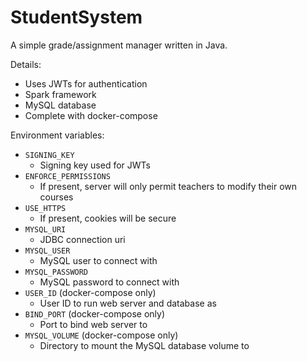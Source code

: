 # StudentSystem

A simple grade/assignment manager written in Java.

Details:
 - Uses JWTs for authentication
 - Spark framework
 - MySQL database
 - Complete with docker-compose
 
Environment variables:
 - `SIGNING_KEY`
    - Signing key used for JWTs
 - `ENFORCE_PERMISSIONS`
    - If present, server will only permit teachers to modify their own courses
 - `USE_HTTPS`
    - If present, cookies will be secure
 - `MYSQL_URI`
    - JDBC connection uri
 - `MYSQL_USER`
    - MySQL user to connect with
 - `MYSQL_PASSWORD`
    - MySQL password to connect with
 - `USER_ID` (docker-compose only)
    - User ID to run web server and database as
 - `BIND_PORT` (docker-compose only)
    - Port to bind web server to
 - `MYSQL_VOLUME` (docker-compose only)
    - Directory to mount the MySQL database volume to
